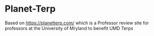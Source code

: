 # Planet-Terp
Based on https://planetterp.com/ which is a Professor review site for professors at the University of Mryland to benefit UMD Terps
